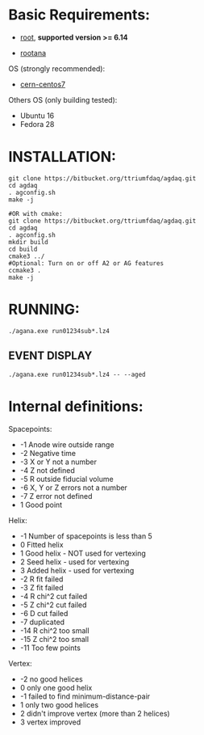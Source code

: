 # Basic Requirements:

* [root][rootlink], **supported version >= 6.14**

  [rootlink]: https://root.cern.ch/

* [rootana][rootanalink]

  [rootanalink]: https://midas.triumf.ca/MidasWiki/index.php/ROOTANA


OS (strongly recommended):

* [cern-centos7][cern-centos7link]

  [cern-centos7link]: http://linux.web.cern.ch/linux/centos7/

Others OS (only building tested):
* Ubuntu 16
* Fedora 28

# INSTALLATION:

```
git clone https://bitbucket.org/ttriumfdaq/agdaq.git
cd agdaq
. agconfig.sh
make -j

#OR with cmake:
git clone https://bitbucket.org/ttriumfdaq/agdaq.git
cd agdaq
. agconfig.sh
mkdir build
cd build
cmake3 ../
#Optional: Turn on or off A2 or AG features
ccmake3 .
make -j

```

# RUNNING:

```
./agana.exe run01234sub*.lz4
```


## EVENT DISPLAY

```
./agana.exe run01234sub*.lz4 -- --aged
```

 


# Internal definitions:


Spacepoints:

* -1    Anode wire outside range
* -2    Negative time
* -3    X or Y not a number
* -4    Z not defined
* -5    R outside fiducial volume
* -6   	X, Y or Z errors not a number
* -7    Z error not defined
*  1    Good point


Helix:

*  -1	Number of spacepoints is less than 5
*   0	Fitted helix
*   1	Good helix - NOT used for vertexing
*   2	Seed helix - used for vertexing 
*   3	Added helix - used for vertexing
*  -2	R fit failed
*  -3	Z fit failed
*  -4	R chi^2 cut failed
*  -5	Z chi^2 cut failed
*  -6	D cut failed
*  -7	duplicated
* -14   R chi^2 too small
* -15   Z chi^2 too small
* -11   Too few points


Vertex:

* -2	no good helices
*  0	only one good helix
* -1	failed to find minimum-distance-pair
*  1	only two good helices
*  2	didn't improve vertex (more than 2 helices)
*  3	vertex improved

